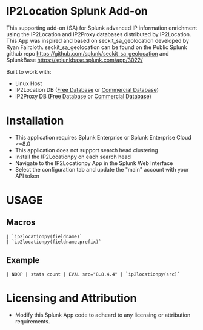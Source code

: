 # IP2Location Splunk Add-on

This supporting add-on (SA) for Splunk advanced IP information enrichment using the IP2Location and IP2Proxy databases distributed by IP2Location.  This App was inspired and based on seckit_sa_geolocation developed by Ryan Faircloth.  seckit_sa_geolocation can be found on the Public Splunk github repo https://github.com/splunk/seckit_sa_geolocation and SplunkBase https://splunkbase.splunk.com/app/3022/

Built to work with:

* Linux Host
* IP2Location DB ([Free Database](https://lite.ip2location.com) or [Commercial Database](https://www.ip2location.com/database/ip2location))
* IP2Proxy DB ([Free Database](https://lite.ip2location.com/ip2proxy-lite) or [Commercial Database](https://www.ip2location.com/database/ip2proxy))

# Installation 

* This application requires Splunk Enterprise or Splunk Enterprise Cloud >=8.0
* This application does not support search head clustering
* Install the IP2Locationpy on each search head
* Navigate to the IP2Locationpy App in the Splunk Web Interface
* Select the configuration tab and update the "main" account with your API token

# USAGE

## Macros

```
| `ip2locationpy(fieldname)`
| `ip2locationpy(fieldname,prefix)`
```

## Example

```
| NOOP | stats count | EVAL src="8.8.4.4" | `ip2locationpy(src)`
```

# Licensing and Attribution

* Modify this Splunk App code to adheard to any licensing or attribution requirements.
